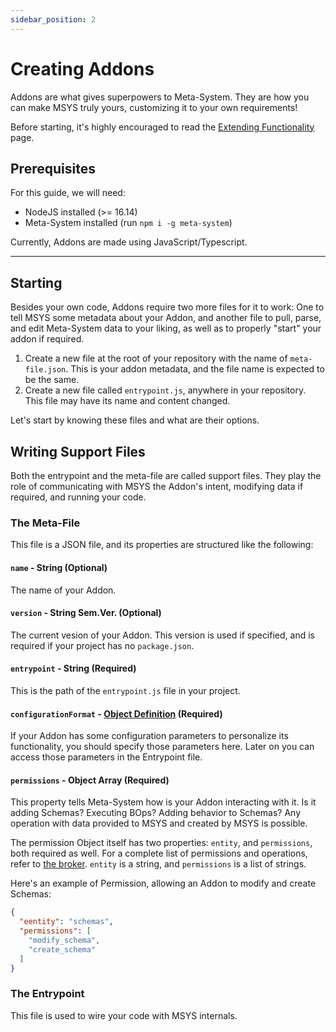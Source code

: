 ```yaml
---
sidebar_position: 2
---
```


# Creating Addons
Addons are what gives superpowers to Meta-System. They are how you can make MSYS truly yours, customizing it to your own requirements!

Before starting, it's highly encouraged to read the [Extending Functionality](../api-docs/architecture/extending-functionality.md) page.

## Prerequisites
For this guide, we will need:
- NodeJS installed (>= 16.14)
- Meta-System installed (run `npm i -g meta-system`)

Currently, Addons are made using JavaScript/Typescript.

------
## Starting
Besides your own code, Addons require two more files for it to work: One to tell MSYS some metadata about your Addon, and another file to pull, parse, and edit Meta-System data to your liking, as well as to properly "start" your addon if required.

1. Create a new file at the root of your repository with the name of `meta-file.json`. This is your addon metadata, and the file name is expected to be the same.
2. Create a new file called `entrypoint.js`, anywhere in your repository. This file may have its name and content changed.

Let's start by knowing these files and what are their options.
## Writing Support Files
Both the entrypoint and the meta-file are called support files. They play the role of communicating with MSYS the Addon's intent, modifying data if required, and running your code.

### The Meta-File
This file is a JSON file, and its properties are structured like the following:

#### `name` - String (Optional)
The name of your Addon.

#### `version` - String Sem.Ver. (Optional)
The current vesion of your Addon. This version is used if specified, and is required if your project has no `package.json`.

#### `entrypoint` - String (Required)
This is the path of the `entrypoint.js` file in your project.

#### `configurationFormat` - [Object Definition](../api-docs/configuring/object-definition.md) (Required)
If your Addon has some configuration parameters to personalize its functionality, you should specify those parameters here. Later on you can access those parameters in the Entrypoint file.

#### `permissions` - Object Array (Required)
This property tells Meta-System how is your Addon interacting with it. Is it adding Schemas? Executing BOps? Adding behavior to Schemas? Any operation with data provided to MSYS and created by MSYS is possible.

The permission Object itself has two properties: `entity`, and  `permissions`, both required as well. For a complete list of permissions and operations, refer to [the broker](./broker.md). `entity` is a string, and `permissions` is a list of strings.

Here's an example of Permission, allowing an Addon to modify and create Schemas:
```json
{
  "eentity": "schemas",
  "permissions": [
    "modify_schema",
    "create_schema"
  ]
}
```

### The Entrypoint
This file is used to wire your code with MSYS internals.